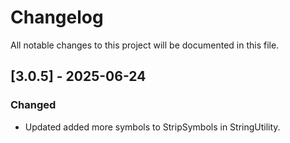 # Changelog

All notable changes to this project will be documented in this file.

## [3.0.5] - 2025-06-24
### Changed
- Updated added more symbols to StripSymbols in StringUtility.
